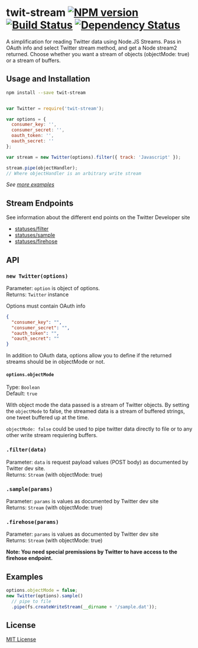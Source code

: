 # twit-stream [![NPM version][npm-image]][npm-url] [![Build Status][travis-image]][travis-url] [![Dependency Status][depstat-image]][depstat-url]

A simplification for reading Twitter data using Node.JS Streams.
Pass in OAuth info and select Twitter stream method, and get a
Node stream2 returned. Choose whether you want a stream of objects
(objectMode: true) or a stream of buffers.

## Usage and Installation

```sh
npm install --save twit-stream
```

```javascript

var Twitter = require('twit-stream');

var options = {
  consumer_key: '',
  consumer_secret: '',
  oauth_token: '',
  oauth_secret: ''
};

var stream = new Twitter(options).filter({ track: 'Javascript' });

stream.pipe(objectHandler);
// Where objectHandler is an arbitrary write stream
```

*See [more examples](#examples)*

## Stream Endpoints

See information about the different end points on the Twitter Developer site

* [statuses/filter](https://dev.twitter.com/docs/api/1.1/post/statuses/filter)
* [statuses/sample](https://dev.twitter.com/docs/api/1.1/get/statuses/sample)
* [statuses/firehose](https://dev.twitter.com/docs/api/1.1/get/statuses/firehose)

## API

### `new Twitter(options)`
Parameter: `option` is object of options.  
Returns: `Twitter` instance

Options must contain OAuth info
```json
{
  "consumer_key": "",
  "consumer_secret": "",
  "oauth_token": "",
  "oauth_secret": ""
}
```

In addition to OAuth data, options allow you to define if the
returned streams should be in objectMode or not.

#### `options.objectMode`
Type: `Boolean`  
Default: `true`

With object mode the data passed is a stream of Twitter objects.
By setting the `objectMode` to false, the streamed data is a
stream of buffered strings, one tweet buffered up at the time.

`objectMode: false` could be used to pipe twitter data directly
to file or to any other write stream requiering buffers.

### `.filter(data)`
Parameter: `data` is request payload values (POST body) as documented by Twitter dev site.  
Returns: `Stream` (with objectMode: true)


### `.sample(params)`
Parameter: `params` is values as documented by Twitter dev site  
Returns: `Stream` (with objectMode: true)


### `.firehose(params)`
Parameter: `params` is values as documented by Twitter dev site  
Returns: `Stream` (with objectMode: true)

**Note: You need special premissions by Twitter to have access to the firehose endpoint.**

## Examples 

```javascript
options.objectMode = false;
new Twitter(options).sample()
  // pipe to file
  .pipe(fs.createWriteStream(__dirname + '/sample.dat'));
```

## License

[MIT License](http://en.wikipedia.org/wiki/MIT_License)

[npm-url]: https://npmjs.org/package/twit-stream
[npm-image]: https://badge.fury.io/js/twit-stream.png

[travis-url]: http://travis-ci.org/mikaelbr/twit-stream
[travis-image]: https://secure.travis-ci.org/mikaelbr/twit-stream.png?branch=master

[depstat-url]: https://david-dm.org/mikaelbr/twit-stream
[depstat-image]: https://david-dm.org/mikaelbr/twit-stream.png
